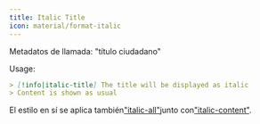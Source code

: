 ```yaml
---
title: Italic Title
icon: material/format-italic
---
```


Metadatos de llamada: "título ciudadano"

Usage:
```md
> [!info|italic-title] The title will be displayed as italic
> Content is shown as usual
```

El estilo en sí se aplica también["italic-all"](../combined-styling/page-18.md)junto con["italic-content"](../content-styling/page-8.md).